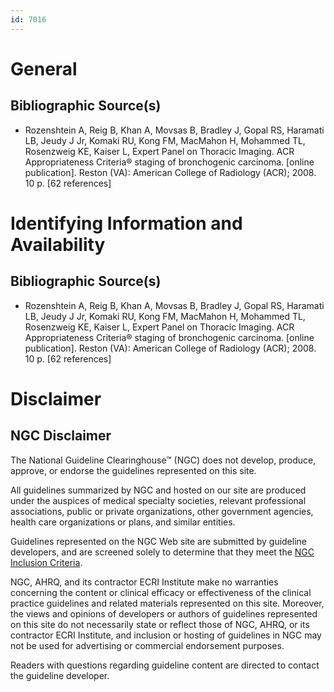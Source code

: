 ```yaml
---
id: 7016
---
```


# General

## Bibliographic Source(s)

- Rozenshtein A, Reig B, Khan A, Movsas B, Bradley J, Gopal RS, Haramati LB, Jeudy J Jr, Komaki RU, Kong FM, MacMahon H, Mohammed TL, Rosenzweig KE, Kaiser L, Expert Panel on Thoracic Imaging. ACR Appropriateness Criteria® staging of bronchogenic carcinoma. [online publication]. Reston (VA): American College of Radiology (ACR); 2008. 10 p. [62 references]

# Identifying Information and Availability

## Bibliographic Source(s)

- Rozenshtein A, Reig B, Khan A, Movsas B, Bradley J, Gopal RS, Haramati LB, Jeudy J Jr, Komaki RU, Kong FM, MacMahon H, Mohammed TL, Rosenzweig KE, Kaiser L, Expert Panel on Thoracic Imaging. ACR Appropriateness Criteria® staging of bronchogenic carcinoma. [online publication]. Reston (VA): American College of Radiology (ACR); 2008. 10 p. [62 references]

# Disclaimer

## NGC Disclaimer

The National Guideline Clearinghouse™ (NGC) does not develop, produce, approve, or endorse the guidelines represented on this site.

All guidelines summarized by NGC and hosted on our site are produced under the auspices of medical specialty societies, relevant professional associations, public or private organizations, other government agencies, health care organizations or plans, and similar entities.

Guidelines represented on the NGC Web site are submitted by guideline developers, and are screened solely to determine that they meet the [NGC Inclusion Criteria](/help-and-about/summaries/inclusion-criteria).

NGC, AHRQ, and its contractor ECRI Institute make no warranties concerning the content or clinical efficacy or effectiveness of the clinical practice guidelines and related materials represented on this site. Moreover, the views and opinions of developers or authors of guidelines represented on this site do not necessarily state or reflect those of NGC, AHRQ, or its contractor ECRI Institute, and inclusion or hosting of guidelines in NGC may not be used for advertising or commercial endorsement purposes.

Readers with questions regarding guideline content are directed to contact the guideline developer.

